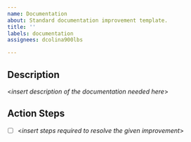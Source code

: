 ```yaml
---
name: Documentation
about: Standard documentation improvement template.
title: ''
labels: documentation
assignees: dcolina900lbs

---
```


## Description
<*insert description of the documentation needed here*>

## Action Steps
- [ ] <*insert steps required to resolve the given improvement*>
